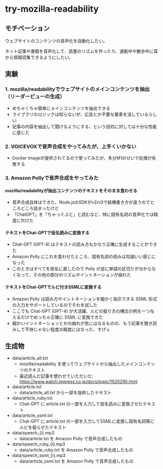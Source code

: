 # try-mozilla-readability

## モチベーション

ウェブサイトのコンテンツの音声化を自動化したい。

ネット記事や書籍を音声化して、読書のリズムを作ったり、通勤中や散歩中に耳から情報収集できるようにしたい。

## 実験

### 1. mozilla/readabilityでウェブサイトのメインコンテンツを抽出（リーダービューの生成）

- めちゃくちゃ簡単にメインコンテンツを抽出できる
- ライブラリのロジックは知らないが、広告とか不要な要素を消しているらしい
- 記事の内容を抽出して聞けるようにする、という目的に対しては十分な性能に感じた

### 2. VOICEVOXで音声合成をやってみたが、上手くいかない

- Docker Imageが提供されてるので使ってみたが、多分M1のせいで処理が失敗する

### 3. Amazon Pollyで音声合成をやってみた

#### mozilla/readabilityが抽出コンテンツのテキストをそのまま食わせる

- 音声合成自体はできた、Node.jsのSDKがv2/v3で結構書き方が違うのでところどころ詰まったけど
- 「ChatGPT」を「ちゃっぐぷと」と読むなど、特に固有名詞の音声化では精度に欠けた

#### テキストをChat-GPTで仮名読みに変換する

- Chat-GPT (GPT-4) はテキストの読み方もかなり正確に生成することができた
- Amazon Polly にこれを食わせたところ、固有名詞の読みは勿論いい感じになった
- このときはすべてを仮名に直したので Polly が逆に単語の区切りが分からなくなって、その他の部分のリズムやイントネーションが崩れた

#### テキストをChat-GPTでルビ付きSSMLに変換する

- Amazon Polly は読み方やイントネーションを細かく指示できる SSML 形式の入力をサポートしているのでそれを試した
- ここでも Chat-GPT (GPT-4) が大活躍、ルビの振り方の構文の例を一つ与えるだけでめっちゃ正確に SSML に変換できた
- 細かいイントネーションとかの崩れが気にはなるものの、もう記事を聴き読みして不快じゃない程度の精度にはなった、すげぇ

## 生成物

- data/article_all.txt
  - mozilla/readability を使ってウェブサイトから抽出したメインコンテンツのテキスト
  - 最近読んだ記事を使わせていただいた: https://www.watch.impress.co.jp/docs/topic/1520290.html
- data/article.txt
  - data/article_all.txt から一部を抜粋したテキスト
- data/article_ruby.txt
  - Chat-GPT に article.txt の一部を入力して仮名読みに変換させたテキスト
- data/article_ssml.txt
  - Chat-GPT に article.txt の一部を入力してSSMLに変換し固有名詞等にルビを振らせたテキスト
- data/speech_{i}.mp3
  - data/article.txt を Amazon Polly で音声合成したもの
- data/speech_ruby_{i}.mp3
  - data/article_ruby.txt を Amazon Polly で音声合成したもの
- data/speech_ssml_{i}.mp3
  - data/article_ssml.txt を Amazon Polly で音声合成したもの
